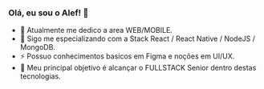 ### Olá, eu sou o Alef! 👋

- 🔭 Atualmente me dedico a area WEB/MOBILE.
- 🌱 Sigo me especializando com a Stack React / React Native / NodeJS / MongoDB.
- ⚡ Possuo conhecimentos basicos em Figma e noções em UI/UX.
- 🏹 Meu principal objetivo é alcançar o FULLSTACK Senior dentro destas tecnologias.
